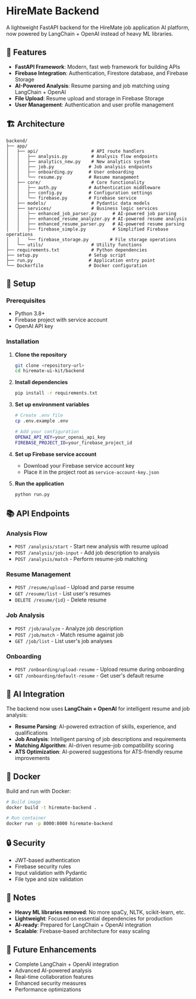 # HireMate Backend

A lightweight FastAPI backend for the HireMate job application AI platform, now powered by LangChain + OpenAI instead of heavy ML libraries.

## 🚀 Features

- **FastAPI Framework**: Modern, fast web framework for building APIs
- **Firebase Integration**: Authentication, Firestore database, and Firebase Storage
- **AI-Powered Analysis**: Resume parsing and job matching using LangChain + OpenAI
- **File Upload**: Resume upload and storage in Firebase Storage
- **User Management**: Authentication and user profile management

## 🏗️ Architecture

```
backend/
├── app/
│   ├── api/                    # API route handlers
│   │   ├── analysis.py         # Analysis flow endpoints
│   │   ├── analytics_new.py    # New analytics system
│   │   ├── job.py             # Job analysis endpoints
│   │   ├── onboarding.py      # User onboarding
│   │   └── resume.py          # Resume management
│   ├── core/                   # Core functionality
│   │   ├── auth.py            # Authentication middleware
│   │   ├── config.py          # Configuration settings
│   │   └── firebase.py        # Firebase service
│   ├── models/                 # Pydantic data models
│   ├── services/               # Business logic services
│   │   ├── enhanced_job_parser.py      # AI-powered job parsing
│   │   ├── enhanced_resume_analyzer.py # AI-powered resume analysis
│   │   ├── enhanced_resume_parser.py   # AI-powered resume parsing
│   │   ├── firebase_simple.py          # Simplified Firebase operations
│   │   └── firebase_storage.py        # File storage operations
│   └── utils/                  # Utility functions
├── requirements.txt            # Python dependencies
├── setup.py                   # Setup script
├── run.py                     # Application entry point
└── Dockerfile                 # Docker configuration
```

## 🔧 Setup

### Prerequisites

- Python 3.8+
- Firebase project with service account
- OpenAI API key

### Installation

1. **Clone the repository**
   ```bash
   git clone <repository-url>
   cd hiremate-ui-kit/backend
   ```

2. **Install dependencies**
   ```bash
   pip install -r requirements.txt
   ```

3. **Set up environment variables**
   ```bash
   # Create .env file
   cp .env.example .env
   
   # Add your configuration
   OPENAI_API_KEY=your_openai_api_key
   FIREBASE_PROJECT_ID=your_firebase_project_id
   ```

4. **Set up Firebase service account**
   - Download your Firebase service account key
   - Place it in the project root as `service-account-key.json`

5. **Run the application**
   ```bash
   python run.py
   ```

## 📚 API Endpoints

### Analysis Flow
- `POST /analysis/start` - Start new analysis with resume upload
- `POST /analysis/job-input` - Add job description to analysis
- `POST /analysis/match` - Perform resume-job matching

### Resume Management
- `POST /resume/upload` - Upload and parse resume
- `GET /resume/list` - List user's resumes
- `DELETE /resume/{id}` - Delete resume

### Job Analysis
- `POST /job/analyze` - Analyze job description
- `POST /job/match` - Match resume against job
- `GET /job/list` - List user's job analyses

### Onboarding
- `POST /onboarding/upload-resume` - Upload resume during onboarding
- `GET /onboarding/default-resume` - Get user's default resume

## 🧠 AI Integration

The backend now uses **LangChain + OpenAI** for intelligent resume and job analysis:

- **Resume Parsing**: AI-powered extraction of skills, experience, and qualifications
- **Job Analysis**: Intelligent parsing of job descriptions and requirements
- **Matching Algorithm**: AI-driven resume-job compatibility scoring
- **ATS Optimization**: AI-powered suggestions for ATS-friendly resume improvements

## 🐳 Docker

Build and run with Docker:

```bash
# Build image
docker build -t hiremate-backend .

# Run container
docker run -p 8000:8000 hiremate-backend
```

## 🔒 Security

- JWT-based authentication
- Firebase security rules
- Input validation with Pydantic
- File type and size validation

## 📝 Notes

- **Heavy ML libraries removed**: No more spaCy, NLTK, scikit-learn, etc.
- **Lightweight**: Focused on essential dependencies for production
- **AI-ready**: Prepared for LangChain + OpenAI integration
- **Scalable**: Firebase-based architecture for easy scaling

## 🚧 Future Enhancements

- Complete LangChain + OpenAI integration
- Advanced AI-powered analysis
- Real-time collaboration features
- Enhanced security measures
- Performance optimizations